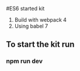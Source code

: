 #ES6 started kit

1) Build with webpack 4
2) Using babel 7 

## To start the kit run

### npm run dev
